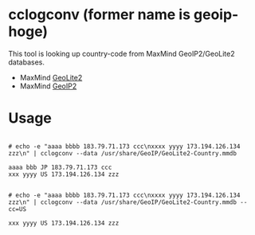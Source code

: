# cclogconv (former name is geoip-hoge)

This tool is looking up country-code from MaxMind GeoIP2/GeoLite2 databases.

* MaxMind [GeoLite2](http://dev.maxmind.com/geoip/geoip2/geolite2/)
* MaxMind [GeoIP2](http://www.maxmind.com/en/geolocation_landing)

# Usage


```

# echo -e "aaaa bbbb 183.79.71.173 ccc\nxxxx yyyy 173.194.126.134 zzz\n" | cclogconv --data /usr/share/GeoIP/GeoLite2-Country.mmdb

aaaa bbb JP 183.79.71.173 ccc
xxx yyyy US 173.194.126.134 zzz

```

```

# echo -e "aaaa bbbb 183.79.71.173 ccc\nxxxx yyyy 173.194.126.134 zzz\n" | cclogconv --data /usr/share/GeoIP/GeoLite2-Country.mmdb --cc=US

xxx yyyy US 173.194.126.134 zzz

```

